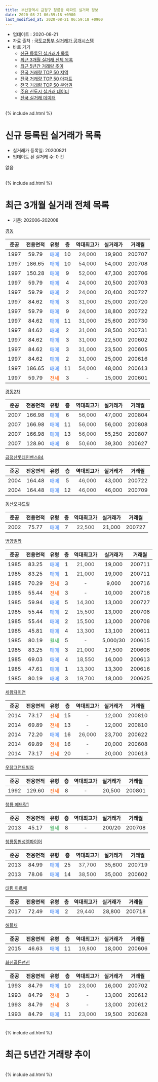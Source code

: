 ```yaml
---
title: 부산광역시 금정구 청룡동 아파트 실거래 정보
date: 2020-08-21 06:59:18 +0900
last_modified_at: 2020-08-21 06:59:18 +0900
---
```


* 업데이트 : 2020-08-21
* 자료 출처 : [국토교통부 실거래가 공개시스템](http://rt.molit.go.kr)
* 바로 가기
    * [신규 등록된 실거래가 목록](#신규-등록된-실거래가-목록)
    * [최근 3개월 실거래 전체 목록](#최근-3개월-실거래-전체-목록)
    * [최근 5년간 거래량 추이](#최근-5년간-거래량-추이)
    * [전국 거래량 TOP 50 지역](https://inasie.github.io/apt-trade-info/최근-3개월-전국에서-가장-거래가-많이-발생한-지역)
    * [전국 거래량 TOP 50 아파트](https://inasie.github.io/apt-trade-info/최근-3개월-전국에서-가장-거래가-많이-발생한-아파트)
    * [전국 거래량 TOP 50 분양권](https://inasie.github.io/apt-trade-info/최근-3개월-전국에서-가장-거래가-많이-발생한-분양권)
    * [주요 신도시 실거래 데이터](https://inasie.github.io/apt-trade-info/주요-신도시)
    * [전국 실거래 데이터](https://inasie.github.io/apt-trade-info/전국)
<br>
{% include ad.html %}
<br>

# 신규 등록된 실거래가 목록
* 실거래가 등록일: 20200821
* 업데이트 된 실거래 수: 0 건

없음

<br>
{% include ad.html %}
<br>

# 최근 3개월 실거래 전체 목록
* 기준: 202006-202008


[경동](https://search.naver.com/search.naver?query=%EB%B6%80%EC%82%B0%EA%B4%91%EC%97%AD%EC%8B%9C+%EA%B8%88%EC%A0%95%EA%B5%AC+%EC%B2%AD%EB%A3%A1%EB%8F%99+%EA%B2%BD%EB%8F%99)

|준공|전용면적|유형|층|역대최고가|실거래가|거래월|
|:---:|:---:|:---:|:---:|:---:|:---:|:---:|
|1997|59.79|<span style="color:#4285f3">매매</span>|10|<span style="color:#444444">24,000</span>|19,900|200707|
|1997|186.65|<span style="color:#4285f3">매매</span>|10|<span style="color:#444444">54,000</span>|54,000|200708|
|1997|150.28|<span style="color:#4285f3">매매</span>|9|<span style="color:#444444">52,000</span>|47,300|200706|
|1997|59.79|<span style="color:#4285f3">매매</span>|4|<span style="color:#444444">24,000</span>|20,500|200703|
|1997|59.79|<span style="color:#4285f3">매매</span>|2|<span style="color:#444444">24,000</span>|20,400|200727|
|1997|84.62|<span style="color:#4285f3">매매</span>|3|<span style="color:#444444">31,000</span>|25,000|200720|
|1997|59.79|<span style="color:#4285f3">매매</span>|9|<span style="color:#444444">24,000</span>|18,800|200722|
|1997|84.62|<span style="color:#4285f3">매매</span>|11|<span style="color:#444444">31,000</span>|25,600|200730|
|1997|84.62|<span style="color:#4285f3">매매</span>|2|<span style="color:#444444">31,000</span>|28,500|200731|
|1997|84.62|<span style="color:#4285f3">매매</span>|3|<span style="color:#444444">31,000</span>|22,500|200602|
|1997|84.62|<span style="color:#4285f3">매매</span>|3|<span style="color:#444444">31,000</span>|23,500|200605|
|1997|84.62|<span style="color:#4285f3">매매</span>|2|<span style="color:#444444">31,000</span>|25,000|200616|
|1997|186.65|<span style="color:#4285f3">매매</span>|11|<span style="color:#444444">54,000</span>|48,000|200613|
|1997|59.79|<span style="color:#ff5a00">전세</span>|3|<span style="color:#444444">-</span>|15,000|200601|

[경동2차](https://search.naver.com/search.naver?query=%EB%B6%80%EC%82%B0%EA%B4%91%EC%97%AD%EC%8B%9C+%EA%B8%88%EC%A0%95%EA%B5%AC+%EC%B2%AD%EB%A3%A1%EB%8F%99+%EA%B2%BD%EB%8F%992%EC%B0%A8)

|준공|전용면적|유형|층|역대최고가|실거래가|거래월|
|:---:|:---:|:---:|:---:|:---:|:---:|:---:|
|2007|166.98|<span style="color:#4285f3">매매</span>|6|<span style="color:#444444">56,000</span>|47,000|200804|
|2007|166.98|<span style="color:#4285f3">매매</span>|11|<span style="color:#444444">56,000</span>|56,000|200808|
|2007|166.98|<span style="color:#4285f3">매매</span>|13|<span style="color:#444444">56,000</span>|55,250|200807|
|2007|128.90|<span style="color:#4285f3">매매</span>|8|<span style="color:#444444">50,600</span>|39,300|200627|

[금정산롯데인벤스84](https://search.naver.com/search.naver?query=%EB%B6%80%EC%82%B0%EA%B4%91%EC%97%AD%EC%8B%9C+%EA%B8%88%EC%A0%95%EA%B5%AC+%EC%B2%AD%EB%A3%A1%EB%8F%99+%EA%B8%88%EC%A0%95%EC%82%B0%EB%A1%AF%EB%8D%B0%EC%9D%B8%EB%B2%A4%EC%8A%A484)

|준공|전용면적|유형|층|역대최고가|실거래가|거래월|
|:---:|:---:|:---:|:---:|:---:|:---:|:---:|
|2004|164.48|<span style="color:#4285f3">매매</span>|5|<span style="color:#444444">46,000</span>|43,000|200722|
|2004|164.48|<span style="color:#4285f3">매매</span>|12|<span style="color:#444444">46,000</span>|46,000|200709|

[동산오챠드힐](https://search.naver.com/search.naver?query=%EB%B6%80%EC%82%B0%EA%B4%91%EC%97%AD%EC%8B%9C+%EA%B8%88%EC%A0%95%EA%B5%AC+%EC%B2%AD%EB%A3%A1%EB%8F%99+%EB%8F%99%EC%82%B0%EC%98%A4%EC%B1%A0%EB%93%9C%ED%9E%90)

|준공|전용면적|유형|층|역대최고가|실거래가|거래월|
|:---:|:---:|:---:|:---:|:---:|:---:|:---:|
|2002|75.77|<span style="color:#4285f3">매매</span>|7|<span style="color:#444444">22,500</span>|21,000|200727|

[범양빌라](https://search.naver.com/search.naver?query=%EB%B6%80%EC%82%B0%EA%B4%91%EC%97%AD%EC%8B%9C+%EA%B8%88%EC%A0%95%EA%B5%AC+%EC%B2%AD%EB%A3%A1%EB%8F%99+%EB%B2%94%EC%96%91%EB%B9%8C%EB%9D%BC)

|준공|전용면적|유형|층|역대최고가|실거래가|거래월|
|:---:|:---:|:---:|:---:|:---:|:---:|:---:|
|1985|83.25|<span style="color:#4285f3">매매</span>|1|<span style="color:#444444">21,000</span>|19,000|200711|
|1985|83.25|<span style="color:#4285f3">매매</span>|1|<span style="color:#444444">21,000</span>|19,000|200711|
|1985|70.29|<span style="color:#ff5a00">전세</span>|3|<span style="color:#444444">-</span>|9,000|200716|
|1985|55.44|<span style="color:#ff5a00">전세</span>|3|<span style="color:#444444">-</span>|10,000|200718|
|1985|59.94|<span style="color:#4285f3">매매</span>|5|<span style="color:#444444">14,300</span>|13,000|200727|
|1985|55.44|<span style="color:#4285f3">매매</span>|2|<span style="color:#444444">15,500</span>|13,000|200708|
|1985|55.44|<span style="color:#4285f3">매매</span>|2|<span style="color:#444444">15,500</span>|13,000|200708|
|1985|45.81|<span style="color:#4285f3">매매</span>|4|<span style="color:#444444">13,300</span>|13,100|200611|
|1985|80.19|<span style="color:#34a853">월세</span>|5|<span style="color:#444444">-</span>|5,000/30|200615|
|1985|83.25|<span style="color:#4285f3">매매</span>|3|<span style="color:#444444">21,000</span>|17,500|200606|
|1985|69.03|<span style="color:#4285f3">매매</span>|4|<span style="color:#444444">18,550</span>|16,000|200613|
|1985|47.61|<span style="color:#4285f3">매매</span>|1|<span style="color:#444444">13,300</span>|13,300|200616|
|1985|80.19|<span style="color:#4285f3">매매</span>|3|<span style="color:#444444">19,700</span>|18,000|200625|

[세왕자이연](https://search.naver.com/search.naver?query=%EB%B6%80%EC%82%B0%EA%B4%91%EC%97%AD%EC%8B%9C+%EA%B8%88%EC%A0%95%EA%B5%AC+%EC%B2%AD%EB%A3%A1%EB%8F%99+%EC%84%B8%EC%99%95%EC%9E%90%EC%9D%B4%EC%97%B0)

|준공|전용면적|유형|층|역대최고가|실거래가|거래월|
|:---:|:---:|:---:|:---:|:---:|:---:|:---:|
|2014|73.17|<span style="color:#ff5a00">전세</span>|15|<span style="color:#444444">-</span>|12,000|200810|
|2014|69.89|<span style="color:#ff5a00">전세</span>|13|<span style="color:#444444">-</span>|12,000|200810|
|2014|72.20|<span style="color:#4285f3">매매</span>|16|<span style="color:#444444">26,000</span>|23,700|200622|
|2014|69.89|<span style="color:#ff5a00">전세</span>|16|<span style="color:#444444">-</span>|20,000|200608|
|2014|73.17|<span style="color:#ff5a00">전세</span>|20|<span style="color:#444444">-</span>|20,000|200613|

[우창그랜드빌라](https://search.naver.com/search.naver?query=%EB%B6%80%EC%82%B0%EA%B4%91%EC%97%AD%EC%8B%9C+%EA%B8%88%EC%A0%95%EA%B5%AC+%EC%B2%AD%EB%A3%A1%EB%8F%99+%EC%9A%B0%EC%B0%BD%EA%B7%B8%EB%9E%9C%EB%93%9C%EB%B9%8C%EB%9D%BC)

|준공|전용면적|유형|층|역대최고가|실거래가|거래월|
|:---:|:---:|:---:|:---:|:---:|:---:|:---:|
|1992|129.60|<span style="color:#ff5a00">전세</span>|8|<span style="color:#444444">-</span>|20,500|200801|

[청룡 예뜨랑1](https://search.naver.com/search.naver?query=%EB%B6%80%EC%82%B0%EA%B4%91%EC%97%AD%EC%8B%9C+%EA%B8%88%EC%A0%95%EA%B5%AC+%EC%B2%AD%EB%A3%A1%EB%8F%99+%EC%B2%AD%EB%A3%A1+%EC%98%88%EB%9C%A8%EB%9E%911)

|준공|전용면적|유형|층|역대최고가|실거래가|거래월|
|:---:|:---:|:---:|:---:|:---:|:---:|:---:|
|2013|45.17|<span style="color:#34a853">월세</span>|8|<span style="color:#444444">-</span>|200/20|200708|


<script async src="//pagead2.googlesyndication.com/pagead/js/adsbygoogle.js"></script>
<!-- 기본 -->
<ins class="adsbygoogle"
     style="display:block"
     data-ad-client="ca-pub-2446590836940007"
     data-ad-slot="1659523306"
     data-ad-format="auto"
     data-full-width-responsive="true"></ins>
<script>
(adsbygoogle = window.adsbygoogle || []).push({});
</script>


[청룡동협성엠파이어](https://search.naver.com/search.naver?query=%EB%B6%80%EC%82%B0%EA%B4%91%EC%97%AD%EC%8B%9C+%EA%B8%88%EC%A0%95%EA%B5%AC+%EC%B2%AD%EB%A3%A1%EB%8F%99+%EC%B2%AD%EB%A3%A1%EB%8F%99%ED%98%91%EC%84%B1%EC%97%A0%ED%8C%8C%EC%9D%B4%EC%96%B4)

|준공|전용면적|유형|층|역대최고가|실거래가|거래월|
|:---:|:---:|:---:|:---:|:---:|:---:|:---:|
|2013|84.99|<span style="color:#4285f3">매매</span>|25|<span style="color:#444444">37,700</span>|35,600|200719|
|2013|78.06|<span style="color:#4285f3">매매</span>|14|<span style="color:#444444">38,500</span>|35,000|200602|

[태림 아르페](https://search.naver.com/search.naver?query=%EB%B6%80%EC%82%B0%EA%B4%91%EC%97%AD%EC%8B%9C+%EA%B8%88%EC%A0%95%EA%B5%AC+%EC%B2%AD%EB%A3%A1%EB%8F%99+%ED%83%9C%EB%A6%BC+%EC%95%84%EB%A5%B4%ED%8E%98)

|준공|전용면적|유형|층|역대최고가|실거래가|거래월|
|:---:|:---:|:---:|:---:|:---:|:---:|:---:|
|2017|72.49|<span style="color:#4285f3">매매</span>|2|<span style="color:#444444">29,440</span>|28,800|200718|

[해뜰채](https://search.naver.com/search.naver?query=%EB%B6%80%EC%82%B0%EA%B4%91%EC%97%AD%EC%8B%9C+%EA%B8%88%EC%A0%95%EA%B5%AC+%EC%B2%AD%EB%A3%A1%EB%8F%99+%ED%95%B4%EB%9C%B0%EC%B1%84)

|준공|전용면적|유형|층|역대최고가|실거래가|거래월|
|:---:|:---:|:---:|:---:|:---:|:---:|:---:|
|2015|46.63|<span style="color:#4285f3">매매</span>|11|<span style="color:#444444">19,800</span>|18,000|200606|

[화신골든맨션](https://search.naver.com/search.naver?query=%EB%B6%80%EC%82%B0%EA%B4%91%EC%97%AD%EC%8B%9C+%EA%B8%88%EC%A0%95%EA%B5%AC+%EC%B2%AD%EB%A3%A1%EB%8F%99+%ED%99%94%EC%8B%A0%EA%B3%A8%EB%93%A0%EB%A7%A8%EC%85%98)

|준공|전용면적|유형|층|역대최고가|실거래가|거래월|
|:---:|:---:|:---:|:---:|:---:|:---:|:---:|
|1993|84.79|<span style="color:#4285f3">매매</span>|10|<span style="color:#444444">23,000</span>|16,000|200702|
|1993|84.79|<span style="color:#ff5a00">전세</span>|3|<span style="color:#444444">-</span>|13,000|200612|
|1993|84.79|<span style="color:#ff5a00">전세</span>|3|<span style="color:#444444">-</span>|13,000|200612|
|1993|84.79|<span style="color:#4285f3">매매</span>|11|<span style="color:#444444">23,000</span>|19,500|200628|


<br>
{% include ad.html %}
<br>

# 최근 5년간 거래량 추이


<div style="width:100%;">
    <canvas id="deal_progress" height="200"></canvas>
</div>

<script>
new Chart(document.getElementById("deal_progress"), {
    type: 'line',
    data: {
        labels: ['201508','201509','201510','201511','201512','201601','201602','201603','201604','201605','201606','201607','201608','201609','201610','201611','201612','201701','201702','201703','201704','201705','201706','201707','201708','201709','201710','201711','201712','201801','201802','201803','201804','201805','201806','201807','201808','201809','201810','201811','201812','201901','201902','201903','201904','201905','201906','201907','201908','201909','201910','201911','201912','202001','202002','202003','202004','202005','202006','202007','202008'],
        datasets: [{
            label: '매매',
            pointRadius: 1,
            data: [21, 13, 21, 18, 13, 8, 13, 14, 12, 15, 6, 11, 19, 14, 16, 11, 8, 5, 10, 30, 31, 23, 20, 17, 11, 16, 16, 18, 11, 3, 4, 6, 6, 1, 3, 5, 7, 5, 6, 6, 4, 5, 7, 3, 6, 2, 4, 7, 5, 3, 5, 10, 7, 5, 4, 3, 6, 2, 14, 20, 3],
            borderColor: "rgba(255, 201, 14, 1)",
            backgroundColor: "rgba(255, 201, 14, 0.5)",
            fill: false,
            lineTension: 0
        },{
            label: '전월세',
            pointRadius: 1,
            data: [2, 10, 9, 9, 3, 10, 8, 3, 6, 3, 4, 2, 3, 4, 2, 2, 4, 1, 4, 4, 8, 5, 3, 6, 1, 8, 4, 4, 4, 3, 4, 2, 5, 7, 6, 3, 3, 4, 6, 6, 5, 4, 1, 4, 7, 3, 1, 3, 0, 3, 8, 2, 3, 2, 4, 13, 3, 4, 6, 3, 3],
            borderColor: "rgba(0, 141, 185, 1)",
            backgroundColor: "rgba(0, 141, 185, 0.5)",
            fill: false,
            lineTension: 0
        }
        ]
    },
    options: {
        responsive: true,
        title: {
            display: false
        },
        tooltips: {
            mode: 'index',
            intersect: false
        },
        hover: {
            mode: 'nearest',
            intersect: true
        },
        scales: {
            xAxes: [{
                display: true,
                scaleLabel: {
                    display: true,
                    labelString: '년/월'
                }
            }],
            yAxes: [{
                display: true,
                ticks: {
                    suggestedMin: 0,
                },
                scaleLabel: {
                    display: true,
                    labelString: '실거래 수'
                }
            }]
        }
    }
});

</script>


<br>
{% include ad.html %}
<br>

